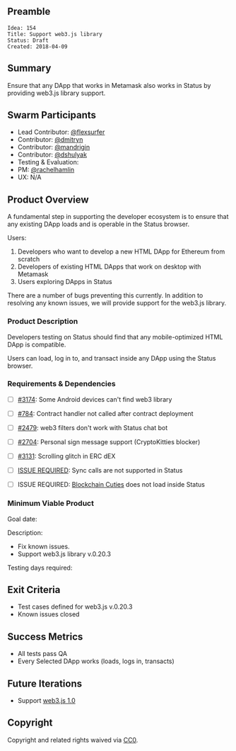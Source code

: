 ## Preamble

    Idea: 154
    Title: Support web3.js library
    Status: Draft
    Created: 2018-04-09
    
## Summary
Ensure that any DApp that works in Metamask also works in Status by providing web3.js library support.

## Swarm Participants
- Lead Contributor: [@flexsurfer](https://github.com/flexsurfer)
- Contributor: [@dmitryn](https://github.com/dmitryn)
- Contributor: [@mandrigin](https://github.com/mandrigin)
- Contributor: [@dshulyak](https://github.com/dshulyak)
- Testing & Evaluation: 
- PM: [@rachelhamlin](https://github.com/rachelhamlin)
- UX: N/A

## Product Overview

A fundamental step in supporting the developer ecosystem is to ensure that any existing DApp loads and is operable in the Status browser.

Users:
1. Developers who want to develop a new HTML DApp for Ethereum from scratch
2. Developers of existing HTML DApps that work on desktop with Metamask
3. Users exploring DApps in Status

There are a number of bugs preventing this currently. In addition to resolving any known issues, we will provide support for the web3.js library.

### Product Description

Developers testing on Status should find that any mobile-optimized HTML DApp is compatible.

Users can load, log in to, and transact inside any DApp using the Status browser.

### Requirements & Dependencies

- [ ] [#3174](https://github.com/status-im/status-react/issues/3174): Some Android devices can't find web3 library

- [ ] [#784](https://github.com/status-im/status-go/issues/784): Contract handler not called after contract deployment

- [ ] [#2479](https://github.com/status-im/status-react/issues/2479): web3 filters don't work with Status chat bot

- [ ] [#2704](https://github.com/status-im/status-react/issues/2704): Personal sign message support (CryptoKitties blocker)

- [ ] [#3131](https://github.com/status-im/status-react/issues/3131): Scrolling glitch in ERC dEX

- [ ] [ISSUE REQUIRED](https://github.com/status-im/status-react/blob/develop/resources/js/web3_init.js#L25): Sync calls are not supported in Status 

- [ ] ISSUE REQUIRED: [Blockchain Cuties](https://blockchaincuties.co ) does not load inside Status

### Minimum Viable Product

Goal date: 

Description:
- Fix known issues. 
- Support web3.js library v.0.20.3

Testing days required:

## Exit Criteria
- Test cases defined for web3.js v.0.20.3
- Known issues closed

## Success Metrics
- All tests pass QA
- Every Selected DApp works (loads, logs in, transacts)

## Future Iterations
- Support [web3.js 1.0](https://web3js.readthedocs.io/en/1.0/)

## Copyright

Copyright and related rights waived via [CC0](https://creativecommons.org/publicdomain/zero/1.0/).

